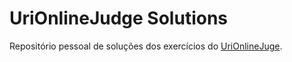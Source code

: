 # UriOnlineJudge Solutions

Repositório pessoal de soluções dos exercícios do [UriOnlineJuge](https://www.urionlinejudge.com.br/judge/pt/profile/472660). 